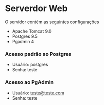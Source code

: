 # Serverdor Web

O servidor contém as seguintes configurações

- Apache Tomcat 9.0
- Postgres 9.5
- Pgadmin 4

### Acesso padrão ao Postgres

- Usuário: postgres
- Senha: teste

### Acesso ao PgAdmin

- Usuário: teste@teste.com
- Senha: teste
